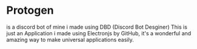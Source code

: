# Protogen 
is a discord bot of mine i made using DBD (Discord Bot Desginer) This is just an Application i made using Electronjs by GitHub, it's a wonderful and amazing way to make universal applications easily.
